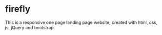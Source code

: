 # firefly
This is a responsive one page landing page website, created with html, css, js, jQuery and bootstrap.
